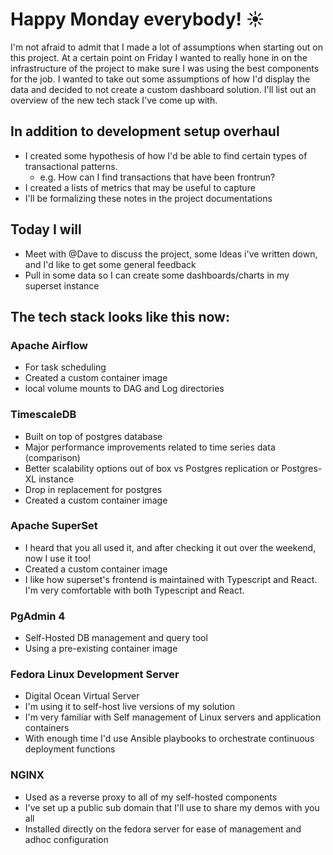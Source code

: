 # Happy Monday everybody! :sunny:

I'm not afraid to admit that I made a lot of assumptions when starting out on this project.
At a certain point on Friday I wanted to really hone in on the infrastructure of the project to make sure I was using the best components for the job.  I wanted to take out some assumptions of how I'd display the data and decided to not create a custom dashboard solution.  I'll list out an overview of the new tech stack I've come up with.

## In addition to development setup overhaul
- I created some hypothesis of how I'd be able to find certain types of transactional patterns.
  - e.g.  How can I find transactions that have been frontrun?
- I created a lists of metrics that may be useful to capture
- I'll be formalizing these notes in the project documentations

## Today I will
- Meet with @Dave to discuss the project, some Ideas i've written down, and I'd like to get some general feedback
- Pull in some data so I can create some dashboards/charts in my superset instance

## The tech stack looks like this now:

### Apache Airflow
- For task scheduling
- Created a custom container image
- local volume mounts to DAG and Log directories

### TimescaleDB
- Built on top of postgres database
- Major performance improvements related to time series data (comparison)
- Better scalability options out of box vs Postgres replication or Postgres-XL instance
- Drop in replacement for postgres
- Created a custom container image

### Apache SuperSet
- I heard that you all used it, and after checking it out over the weekend, now I use it too!
- Created a custom container image
- I like how superset's frontend is maintained with Typescript and React. I'm very comfortable with both Typescript and React.

### PgAdmin 4
- Self-Hosted DB management and query tool
- Using a pre-existing container image

### Fedora Linux Development Server
- Digital Ocean Virtual Server
- I'm using it to self-host live versions of my solution
- I'm very familiar with Self management of Linux servers and application containers
- With enough time I'd use Ansible playbooks to orchestrate continuous deployment functions

### NGINX
- Used as a reverse proxy to all of my self-hosted components
- I've set up a public sub domain that I'll use to share my demos with you all
- Installed directly on the fedora server for ease of management and adhoc configuration
